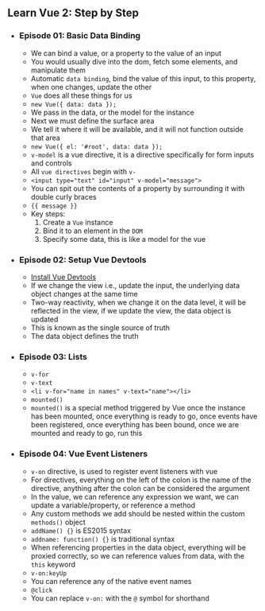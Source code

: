 ## Learn Vue 2: Step by Step

- ### Episode 01: Basic Data Binding
  
    - We can bind a value, or a property to the value of an input
    - You would usually dive into the dom, fetch some elements, and manipulate them
    - Automatic `data binding`, bind the value of this input, to this property, when one changes, update the other
    - `Vue` does all these things for us
    - `new Vue({
        data: data
      });`
    - We pass in the data, or the model for the instance
    - Next we must define the surface area 
    - We tell it where it will be available, and it will not function outside that area 
    - `new Vue({
        el: '#root',
        data: data
      });`
    - `v-model` is a vue directive, it is a directive specifically for form inputs and controls
    - All `vue directives` begin with `v-`
    - `<input type="text" id="input" v-model="message">`
    - You can spit out the contents of a property by surrounding it with double curly braces
    - `{{ message }}`
    - Key steps:
      1. Create a `Vue` instance
      2. Bind it to an element in the `DOM`
      3. Specify some data, this is like a model for the vue
  
- ### Episode 02: Setup Vue Devtools
  
    - [Install Vue Devtools](https://chrome.google.com/webstore/detail/vuejs-devtools/nhdogjmejiglipccpnnnanhbledajbpd?hl=en)
    - If we change the view i.e., update the input, the underlying data object changes at the same time
    - Two-way reactivity, when we change it on the data level, it will be reflected in the view, if we update the view, the data object is updated
    - This is known as the single source of truth
    - The data object defines the truth
  
- ### Episode 03: Lists
  
    - `v-for`
    - `v-text`
    - `<li v-for="name in names" v-text="name"></li>`
    - `mounted()` 
    - `mounted()` is a special method triggered by Vue once the instance has been mounted, once everything is ready to go, once events have been registered, once everything has been bound, once we are mounted and ready to go, run this
    
- ### Episode 04: Vue Event Listeners
    
    - `v-on` directive, is used to register event listeners with vue
    - For directives, everything on the left of the colon is the name of the directive, anything after the colon can be considered the argument 
    - In the value, we can reference any expression we want, we can update a variable/property, or reference a method
    - Any custom methods we add should be nested within the custom `methods()` object
    - `addName() {}` is ES2015 syntax
    - `addname: function() {}` is traditional syntax
    - When referencing properties in the data object, everything will be proxied correctly, so we can reference values from data, with the `this` keyword
    - `v-on:keyUp`
    - You can reference any of the native event names
    - `@click`
    - You can replace `v-on:` with the `@` symbol for shorthand